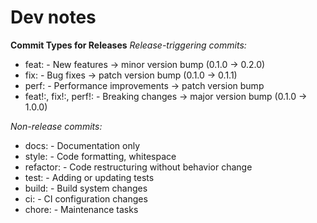 # Dev notes


**Commit Types for Releases**
*Release-triggering commits:*

- feat: - New features → minor version bump (0.1.0 → 0.2.0)
- fix: - Bug fixes → patch version bump (0.1.0 → 0.1.1)
- perf: - Performance improvements → patch version bump
- feat!:, fix!:, perf!: - Breaking changes → major version bump (0.1.0 → 1.0.0)

*Non-release commits:*

- docs: - Documentation only
- style: - Code formatting, whitespace
- refactor: - Code restructuring without behavior change
- test: - Adding or updating tests
- build: - Build system changes
- ci: - CI configuration changes
- chore: - Maintenance tasks